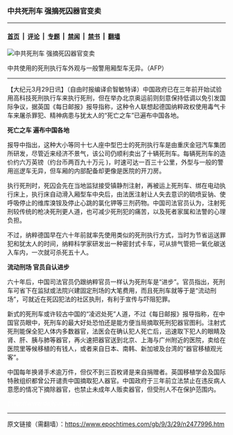 ### 中共死刑车 强摘死囚器官变卖

---

#### [首页](../../../..?n2477996) &nbsp;|&nbsp; [评论](../../../../../epoch-comment?n2477996) &nbsp;|&nbsp; [专题](../../../../../epoch-special?n2477996) &nbsp;|&nbsp; [禁闻](../../../../../epoch-news?n2477996) &nbsp;|&nbsp; [禁书](../../../../../books?n2477996) &nbsp;|&nbsp; [翻墙](https://github.com/gfw-breaker/nogfw/blob/master/README.md?n2477996)


<div><img alt="中共死刑车 强摘死囚器官变卖" class="attachment-djy_600_400 size-djy_600_400 wp-post-image" src="https://i.epochtimes.com/assets/uploads/2009/03/903281628541119.jpg"/>
<div class="caption">
 <p>
  中共使用的死刑执行车外观与一般警用厢型车无异。（AFP）
 </p>
</div></div><hr/><div class="post_content" id="artbody" itemprop="articleBody">
 <!-- article content begin -->
 <p>
  【大纪元3月29日讯】（自由时报编译俞智敏特译）中国政府已在三年前开始试验用高科技死刑执行车来执行死刑，但在举办北京奥运前则刻意保持低调以免引发国际争议，据英国《每日邮报》报导指称，这种令人联想起德国纳粹政权使用毒气卡车来屠杀罪犯、精神病患与犹太人的“死亡之车”已遍布中国各地。
 </p>
 <p>
  <b>
   死亡之车 遍布中国各地
  </b>
 </p>
 <p>
  报导中指出，这种大小等同十七人座中型巴士的死刑执行车是由重庆金冠汽车集团所研发，尽管近来经济不景气，该公司仍顺利卖出了十辆死刑车。每辆死刑车的造价约六万英镑（约台币两百九十万元 )，时速可达一百三十公里，外型与一般的警用巡逻车无异，但车厢的内部配备却更像是医院的开刀房。
 </p>
 <p>
  执行死刑时，死囚会先在当地监狱接受镇静剂注射，再被运上死刑车、绑在电动执行床上，执行床自动滑入厢型车中央后，由法医注射让人失去意识的硫喷妥钠、使呼吸停止的维库溴铵及停止心跳的氯化钾等三剂药物。中国司法官员认为，注射死刑较传统的枪决死刑更人道，也可减少死刑犯的痛苦，以及死者家属和法警的心理负担。
 </p>
 <p>
  不过，纳粹德国早在六十年前就率先使用类似的死刑执行方式，当时为节省运送罪犯和犹太人的时间，纳粹科学家研发出一种密封式卡车，可从排气管把一氧化碳送入车内，一次就可杀死五十人。
 </p>
 <p>
  <b>
   流动刑场 官员自认进步
  </b>
 </p>
 <p>
  六十年后，中国司法官员仍跟纳粹官员一样认为死刑车是“进步”。官员指出，死刑车可省下在监狱或法院兴建固定刑场的大笔费用，而且死刑车就等于是“流动刑场”，可就近在死囚犯法的社区执刑，有利于宣传与吓阻犯罪。
 </p>
 <p>
  新式的死刑车或许较古中国的“凌迟处死”人道，不过《每日邮报》报导指称，在中国官员眼中，死刑车的最大好处恐怕还是能方便当局摘取死刑犯器官图利。注射式死刑能保全犯人体内多数器官，法医会在确认犯人死亡后，迅速取下犯人的眼睛及肾、肝、胰与肺等器官，再火速把器官送到北京、上海与广州附近的医院，卖给在医院里等候移植的有钱人，或者来自日本、南韩、新加坡及台湾的“器官移植观光客”。
 </p>
 <p>
  中国每年换肾手术逾万件，但仅不到三百枚肾是来自捐赠者。英国移植学会及国际特赦组织都曾公开谴责中国摘取犯人器官。中国政府于三年前立法禁止在违反病人意愿的情况下摘除器官，也禁止未成年人贩卖器官，但受刑人不在保护范围内。
 </p>
 <p>
  <font color="#ffffff">
   (http://www.dajiyuan.com)
  </font>
 </p>
 <!-- article content end -->
 <div id="below_article_ad">
 </div>
</div>


---

原文链接（需翻墙）：https://www.epochtimes.com/gb/9/3/29/n2477996.htm